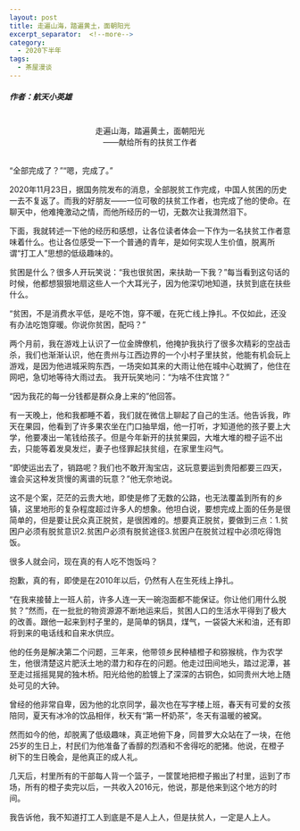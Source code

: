 ```yaml
---
layout: post
title: 走遍山海，踏遍黄土，面朝阳光
excerpt_separator:  <!--more-->
category: 
  - 2020下半年
tags:
  - 茶屋漫谈
---
```


##### 作者：航天小英雄

<br>

<center>走遍山海，踏遍黄土，面朝阳光<br>
——献给所有的扶贫工作者</center>

<br>“全部完成了？”“嗯，完成了。”

2020年11月23日，据国务院发布的消息，全部脱贫工作完成，中国人贫困的历史一去不复返了。而我的好朋友——一位可敬的扶贫工作者，也完成了他的使命。在聊天中，他难掩激动之情，而他所经历的一切，无数次让我潸然泪下。

下面，我就转述一下他的经历和感想，让各位读者体会一下作为一名扶贫工作者意味着什么。也让各位感受一下一个普通的青年，是如何实现人生价值，脱离所谓“打工人”思想的低级趣味的。

贫困是什么？很多人开玩笑说：“我也很贫困，来扶助一下我？”每当看到这句话的时候，他都想狠狠地扇这些人一个大耳光子，因为他深切地知道，扶贫到底在扶些什么。

“贫困，不是消费水平低，是吃不饱，穿不暖，在死亡线上挣扎。不仅如此，还没有办法吃饱穿暖。你说你贫困，配吗？”

两个月前，我在游戏上认识了一位金牌僚机，他掩护我执行了很多次精彩的空战击杀，我们也渐渐认识，他在贵州与江西边界的一个小村子里扶贫，他能有机会玩上游戏，是因为他进城采购东西，一场突如其来的大雨让他在城中心耽搁了，他住在网吧，急切地等待大雨过去。
我开玩笑地问：“为啥不住宾馆？”

“因为我花的每一分钱都是群众身上来的”他回答。

有一天晚上，他和我都睡不着，我们就在微信上聊起了自己的生活。他告诉我，昨天在果园，他看到了许多果农坐在门口抽旱烟，他一打听，才知道他的孩子要上大学，他要凑出一笔钱给孩子。但是今年新开的扶贫果园，大堆大堆的橙子运不出去，只能等着发臭发烂，妻子也怪罪起扶贫组，在家里生闷气。

“即使运出去了，销路呢？我们也不敢开淘宝店，这玩意要运到贵阳都要三四天，谁会买这种发货慢的离谱的玩意？”他无奈地说。

这不是个案，茫茫的云贵大地，即使是修了无数的公路，也无法覆盖到所有的乡镇，这里地形的复杂程度超过许多人的想象。他坦白说，要想完成上面的任务是很简单的，但是要让民众真正脱贫，是很困难的。想要真正脱贫，要做到三点：1.贫困户必须有脱贫意识2.贫困户必须有脱贫途径3.贫困户在脱贫过程中必须吃得饱饭。

很多人就会问，现在真的有人吃不饱饭吗？

抱歉，真的有，即使是在2010年以后，仍然有人在生死线上挣扎。

“在我来接替上一班人前，许多人连一天一碗泡面都不能保证。你让他们用什么脱贫？”然而，在一批批的物资源源不断地运来后，贫困人口的生活水平得到了极大的改善。跟他一起来到村子里的，是简单的锅具，煤气，一袋袋大米和油，还有即将到来的电话线和自来水供应。

他的任务是解决第二个问题，三年来，他带领乡民种植橙子和猕猴桃，作为农学生，他很清楚这片肥沃土地的潜力和存在的问题。他走过田间地头，踏过泥潭，甚至走过摇摇晃晃的独木桥。阳光给他的脸镀上了深深的古铜色，如同贵州大地上随处可见的大钟。

曾经的他非常自卑，因为他的北京同学，最次也在写字楼上班，春天有可爱的女孩陪同，夏天有冰冷的饮品相伴，秋天有“第一杯奶茶”，冬天有温暖的被窝。

然而如今的他，却脱离了低级趣味，真正地俯下身，同普罗大众站在了一块，在他25岁的生日上，村民们为他准备了香醇的烈酒和不舍得吃的肥猪。他说，在橙子树下的生日晚会，是他真正的成人礼。

几天后，村里所有的干部每人背一个篮子，一筐筐地把橙子搬出了村里，运到了市场，所有的橙子卖完以后，一共收入2016元，他说，那是他来到这个地方的时间。

我告诉他，我不知道打工人到底是不是人上人，但是扶贫人，一定是人上人。